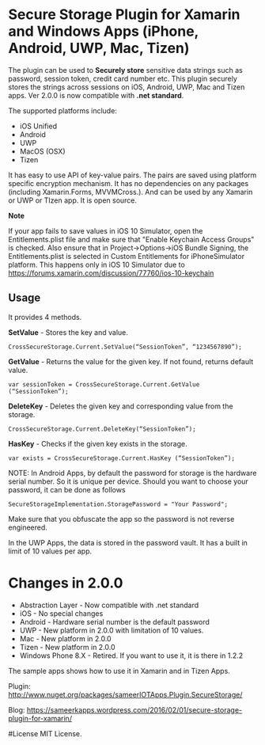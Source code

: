 # Secure Storage Plugin for Xamarin and Windows Apps (iPhone, Android, UWP, Mac, Tizen)
The plugin can be used to **Securely store** sensitive data strings such as password, session token, credit card number etc. This plugin securely stores the strings across sessions on iOS, Android, UWP, Mac and Tizen apps. Ver 2.0.0 is now compatible with **.net standard**.

The supported platforms include:

* iOS Unified
* Android
* UWP
* MacOS (OSX)
* Tizen

It has easy to use API of key-value pairs. The pairs are saved using platform specific encryption mechanism. It has no dependencies on any packages (including Xamarin.Forms, MVVMCross.). And can be used by any Xamarin or UWP or TIzen app. It is open source.

**Note**

If your app fails to save values in iOS 10 Simulator, open the Entitlements.plist file and make sure that "Enable Keychain Access Groups" is checked. Also ensure that in Project->Options->iOS Bundle Signing, the Entitlements.plist is selected in Custom Entitlements for iPhoneSimulator platform.
This happens only in iOS 10 Simulator due to https://forums.xamarin.com/discussion/77760/ios-10-keychain

## Usage ##
It provides 4 methods.

**SetValue** - Stores the key and value.

``` 
CrossSecureStorage.Current.SetValue(“SessionToken”, “1234567890”);
```

**GetValue** - Returns the value for the given key. If not found, returns default value.

``` 
var sessionToken = CrossSecureStorage.Current.GetValue (“SessionToken”);
``` 


**DeleteKey** - Deletes the given key and corresponding value from the storage.

``` 
CrossSecureStorage.Current.DeleteKey(“SessionToken”);
``` 

**HasKey** - Checks if the given key exists in the storage.

```
var exists = CrossSecureStorage.Current.HasKey (“SessionToken”);
``` 

NOTE: In Android Apps,  by default the password for storage is the hardware serial number. So it is unique per device. Should you want to choose your password, it can be done as follows

```
SecureStorageImplementation.StoragePassword = "Your Password";
```
Make sure that you obfuscate the app so the password is not reverse engineered.

In the UWP Apps, the data is stored in the password vault. It has a built in limit of 10 values per app.

# Changes in 2.0.0
* Abstraction Layer - Now compatible with .net standard
* iOS - No special changes
* Android - Hardware serial number is the default password
* UWP - New platform in 2.0.0 with limitation of 10 values.
* Mac - New platform in 2.0.0
* Tizen - New platform in 2.0.0
* Windows Phone 8.X - Retired. If you want to use it, it is there in 1.2.2 


The sample apps shows how to use it in Xamarin and in Tizen Apps.

Plugin: http://www.nuget.org/packages/sameerIOTApps.Plugin.SecureStorage/

Blog: https://sameerkapps.wordpress.com/2016/02/01/secure-storage-plugin-for-xamarin/


#License
MIT License. 










